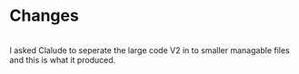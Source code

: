 # Changes

<BR>
I asked Clalude to seperate the large code V2 in to smaller managable files and this is what it produced.

<BR>

